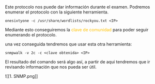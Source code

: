 Este protocolo nos puede dar información durante el examen. Podremos enumerar el protocolo con la siguiente herramienta.

````
onesixtyone -c /usr/share/wordlists/rockyou.txt <IP>
`````

Mediante esto conseguiremos la <span style="color:rgb(255, 192, 0)">clave de comunidad</span> para poder seguir enumerando el protocolo.

una vez conseguida tendremos que usar esta otra herramienta:

````
snmpwalk -v 2c -c <clave obtenida> <IP>
`````

El resultado del comando será algo así, a partir de aqui tendremos que ir revisando información que nos pueda ser útil. 

![[1. SNMP.png]]